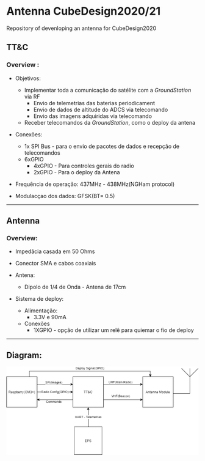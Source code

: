 # Antenna CubeDesign2020/21

Repository of devenloping an antenna for CubeDesign2020


## TT&C

### Overview :
* Objetivos:
  * Implementar  toda a comunicação do satélite com a *GroundStation* via RF
     * Envio de telemetrias  das baterias periodicament
     * Envio  de dados de altitude do ADCS via telecomando
     * Envio das imagens adquiridas via telecomando
  * Receber telecomandos da *GroundStation*, como o deploy da antena

* Conexões:

  * 1x SPI Bus - para o envio de pacotes de dados e recepção de telecomandos
  * 6xGPIO
    * 4xGPIO - Para controles gerais do radio
    * 2xGPIO - Para o deploy da Antena

* Frequência de operação: 437MHz - 438MHz(NGHam protocol)
* Modulacçao dos dados: GFSK(BT= 0.5)
 ---
 ## Antenna
 
 ### Overview: 
* Impedâcia casada em 50 Ohms
* Conector SMA e cabos coaxiais
* Antena:
  * Dipolo de 1/4 de Onda - Antena de 17cm
  
* Sistema de deploy:
  * Alimentação:
    * 3.3V e 90mA
  * Conexões
    * 1XGPIO - opção de utilizar um relê para quiemar o fio de deploy
---
## Diagram:

![](https://github.com/Bruno-Messias/Antenna_CubeDesign2020/blob/master/Communication_Systeam-TTC%20(2).png)

